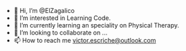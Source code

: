- 👋 Hi, I’m @ElZagalico
- 👀 I’m interested in Learning Code.
- 🌱 I’m currently learning an speciality on Physical Therapy. 
- 💞️ I’m looking to collaborate on ...
- 📫 How to reach me victor.escriche@outlook.com

<!---
ElZagalico/ElZagalico is a ✨ special ✨ repository because its `README.md` (this file) appears on your GitHub profile.
You can click the Preview link to take a look at your changes.
--->
